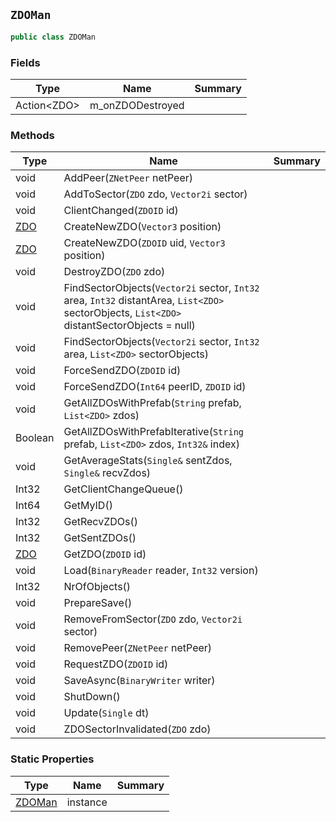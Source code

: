 ## `ZDOMan`

```csharp
public class ZDOMan

```

### Fields

| Type | Name | Summary | 
| --- | --- | --- | 
| Action&lt;ZDO&gt; | m_onZDODestroyed |  | 


### Methods

| Type | Name | Summary | 
| --- | --- | --- | 
| void | AddPeer(`ZNetPeer` netPeer) |  | 
| void | AddToSector(`ZDO` zdo, `Vector2i` sector) |  | 
| void | ClientChanged(`ZDOID` id) |  | 
| [ZDO](./ZDO.md) | CreateNewZDO(`Vector3` position) |  | 
| [ZDO](./ZDO.md) | CreateNewZDO(`ZDOID` uid, `Vector3` position) |  | 
| void | DestroyZDO(`ZDO` zdo) |  | 
| void | FindSectorObjects(`Vector2i` sector, `Int32` area, `Int32` distantArea, `List<ZDO>` sectorObjects, `List<ZDO>` distantSectorObjects = null) |  | 
| void | FindSectorObjects(`Vector2i` sector, `Int32` area, `List<ZDO>` sectorObjects) |  | 
| void | ForceSendZDO(`ZDOID` id) |  | 
| void | ForceSendZDO(`Int64` peerID, `ZDOID` id) |  | 
| void | GetAllZDOsWithPrefab(`String` prefab, `List<ZDO>` zdos) |  | 
| Boolean | GetAllZDOsWithPrefabIterative(`String` prefab, `List<ZDO>` zdos, `Int32&` index) |  | 
| void | GetAverageStats(`Single&` sentZdos, `Single&` recvZdos) |  | 
| Int32 | GetClientChangeQueue() |  | 
| Int64 | GetMyID() |  | 
| Int32 | GetRecvZDOs() |  | 
| Int32 | GetSentZDOs() |  | 
| [ZDO](./ZDO.md) | GetZDO(`ZDOID` id) |  | 
| void | Load(`BinaryReader` reader, `Int32` version) |  | 
| Int32 | NrOfObjects() |  | 
| void | PrepareSave() |  | 
| void | RemoveFromSector(`ZDO` zdo, `Vector2i` sector) |  | 
| void | RemovePeer(`ZNetPeer` netPeer) |  | 
| void | RequestZDO(`ZDOID` id) |  | 
| void | SaveAsync(`BinaryWriter` writer) |  | 
| void | ShutDown() |  | 
| void | Update(`Single` dt) |  | 
| void | ZDOSectorInvalidated(`ZDO` zdo) |  | 


### Static Properties

| Type | Name | Summary | 
| --- | --- | --- | 
| [ZDOMan](./ZDOMan.md) | instance |  | 


